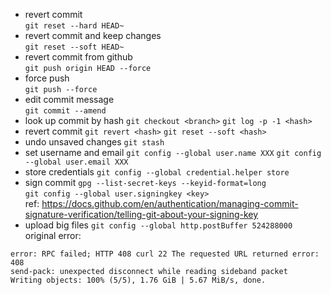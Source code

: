 - revert commit  
`git reset --hard HEAD~`
- revert commit and keep changes  
`git reset --soft HEAD~`
- revert commit from github  
`git push origin HEAD --force`
- force push  
`git push --force`
- edit commit message  
`git commit --amend`
- look up commit by hash
`git checkout <branch>`
`git log -p -1 <hash>`
- revert commit
`git revert <hash>`
`git reset --soft <hash>`
- undo unsaved changes
`git stash`
- set username and email
`git config --global user.name XXX`
`git config --global user.email XXX`
- store credentials
`git config --global credential.helper store`
- sign commit
`gpg --list-secret-keys --keyid-format=long`  
`git config --global user.signingkey <key>`  
ref: https://docs.github.com/en/authentication/managing-commit-signature-verification/telling-git-about-your-signing-key  
- upload big files
`git config --global http.postBuffer 524288000`  
original error:
```
error: RPC failed; HTTP 408 curl 22 The requested URL returned error: 408
send-pack: unexpected disconnect while reading sideband packet
Writing objects: 100% (5/5), 1.76 GiB | 5.67 MiB/s, done.
```